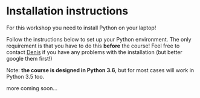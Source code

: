 # Installation instructions

For this workshop you need to install Python on your laptop!

Follow the instructions below to set up your Python environment. The only requirement is that you have to do this **before** the course! Feel free to contact [Denis](mailto:d.sergeev@uea.ac.uk) if you have any problems with the installation (but better google them first!)

Note: **the course is designed in Python 3.6**, but for most cases will work in Python 3.5 too.

more coming soon...
